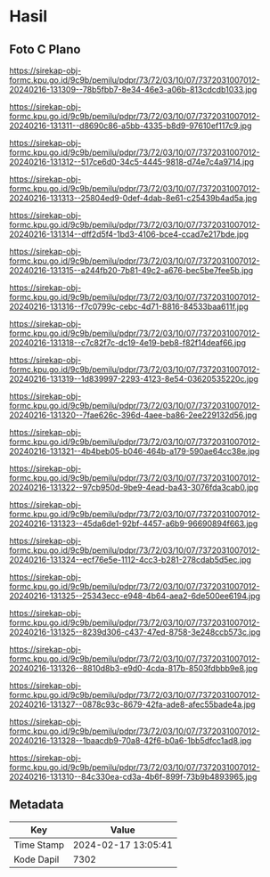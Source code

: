 # Hasil

## Foto C Plano

https://sirekap-obj-formc.kpu.go.id/9c9b/pemilu/pdpr/73/72/03/10/07/7372031007012-20240216-131309--78b5fbb7-8e34-46e3-a06b-813cdcdb1033.jpg

https://sirekap-obj-formc.kpu.go.id/9c9b/pemilu/pdpr/73/72/03/10/07/7372031007012-20240216-131311--d8690c86-a5bb-4335-b8d9-97610ef117c9.jpg

https://sirekap-obj-formc.kpu.go.id/9c9b/pemilu/pdpr/73/72/03/10/07/7372031007012-20240216-131312--517ce6d0-34c5-4445-9818-d74e7c4a9714.jpg

https://sirekap-obj-formc.kpu.go.id/9c9b/pemilu/pdpr/73/72/03/10/07/7372031007012-20240216-131313--25804ed9-0def-4dab-8e61-c25439b4ad5a.jpg

https://sirekap-obj-formc.kpu.go.id/9c9b/pemilu/pdpr/73/72/03/10/07/7372031007012-20240216-131314--dff2d5f4-1bd3-4106-bce4-ccad7e217bde.jpg

https://sirekap-obj-formc.kpu.go.id/9c9b/pemilu/pdpr/73/72/03/10/07/7372031007012-20240216-131315--a244fb20-7b81-49c2-a676-bec5be7fee5b.jpg

https://sirekap-obj-formc.kpu.go.id/9c9b/pemilu/pdpr/73/72/03/10/07/7372031007012-20240216-131316--f7c0799c-cebc-4d71-8816-84533baa611f.jpg

https://sirekap-obj-formc.kpu.go.id/9c9b/pemilu/pdpr/73/72/03/10/07/7372031007012-20240216-131318--c7c82f7c-dc19-4e19-beb8-f82f14deaf66.jpg

https://sirekap-obj-formc.kpu.go.id/9c9b/pemilu/pdpr/73/72/03/10/07/7372031007012-20240216-131319--1d839997-2293-4123-8e54-03620535220c.jpg

https://sirekap-obj-formc.kpu.go.id/9c9b/pemilu/pdpr/73/72/03/10/07/7372031007012-20240216-131320--7fae626c-396d-4aee-ba86-2ee229132d56.jpg

https://sirekap-obj-formc.kpu.go.id/9c9b/pemilu/pdpr/73/72/03/10/07/7372031007012-20240216-131321--4b4beb05-b046-464b-a179-590ae64cc38e.jpg

https://sirekap-obj-formc.kpu.go.id/9c9b/pemilu/pdpr/73/72/03/10/07/7372031007012-20240216-131322--97cb950d-9be9-4ead-ba43-3076fda3cab0.jpg

https://sirekap-obj-formc.kpu.go.id/9c9b/pemilu/pdpr/73/72/03/10/07/7372031007012-20240216-131323--45da6de1-92bf-4457-a6b9-96690894f663.jpg

https://sirekap-obj-formc.kpu.go.id/9c9b/pemilu/pdpr/73/72/03/10/07/7372031007012-20240216-131324--ecf76e5e-1112-4cc3-b281-278cdab5d5ec.jpg

https://sirekap-obj-formc.kpu.go.id/9c9b/pemilu/pdpr/73/72/03/10/07/7372031007012-20240216-131325--25343ecc-e948-4b64-aea2-6de500ee6194.jpg

https://sirekap-obj-formc.kpu.go.id/9c9b/pemilu/pdpr/73/72/03/10/07/7372031007012-20240216-131325--8239d306-c437-47ed-8758-3e248ccb573c.jpg

https://sirekap-obj-formc.kpu.go.id/9c9b/pemilu/pdpr/73/72/03/10/07/7372031007012-20240216-131326--8810d8b3-e9d0-4cda-817b-8503fdbbb9e8.jpg

https://sirekap-obj-formc.kpu.go.id/9c9b/pemilu/pdpr/73/72/03/10/07/7372031007012-20240216-131327--0878c93c-8679-42fa-ade8-afec55bade4a.jpg

https://sirekap-obj-formc.kpu.go.id/9c9b/pemilu/pdpr/73/72/03/10/07/7372031007012-20240216-131328--1baacdb9-70a8-42f6-b0a6-1bb5dfcc1ad8.jpg

https://sirekap-obj-formc.kpu.go.id/9c9b/pemilu/pdpr/73/72/03/10/07/7372031007012-20240216-131310--84c330ea-cd3a-4b6f-899f-73b9b4893965.jpg


## Metadata

| Key        | Value               |
| ---------- | ------------------- |
| Time Stamp | 2024-02-17 13:05:41 |
| Kode Dapil | 7302                |



